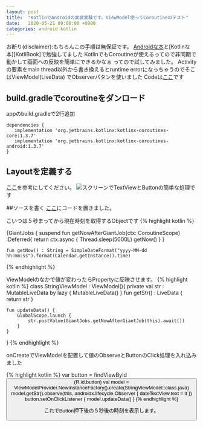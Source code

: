 ```yaml
---
layout: post
title:  "KotlinでAndroidの実装実験です。ViewModel使ってCoroutineのテスト"
date:   2020-05-21 09:00:00 +0900
categories: android kotlin
---
```

お断り(disclaimer):もちろんこの手順は無保証です。
[Androidな本][AndroidBook]と[Kotlinな本][KotliBook]で勉強してました
KotlinでもCoroutineが使えるってので非同期で動かして画面への反映を簡単にできるかなぁ
ってので試してみました。
Activityの要素をmain thread以外から書き換えるとruntime errorになっちゃうのでそこはViewModel(LiveData)
でObserverパタンを使いました
Codeは[ここ][github]です
## build.gradleでcoroutineをダンロード

appのbuild.gradleで2行追加
~~~
dependencies {
   implementation 'org.jetbrains.kotlinx:kotlinx-coroutines-core:1.3.7'
   implementation 'org.jetbrains.kotlinx:kotlinx-coroutines-android:1.3.7'
}
~~~

## Layoutを定義する

[ここ][layout]を参考にしてください。
![スクリーン](/blog/images/screen.PNG)でTextViewとButtonの簡単な処理です

##ソースを書く
[ここ][src]にコードを置きました。

こいつは５秒まってから現在時刻を取得するObjectです
{% highlight kotlin %}

{GiantJobs {
    suspend fun  getNowAfterGiantJob(ctx: CoroutineScope) :Deferred<String>{
        return ctx.async {
            Thread.sleep(5000L)
            getNow()
        }
    }

    fun getNow() : String = SimpleDateFormat("yyyy-MM-dd hh:mm:ss").format(Calendar.getInstance().time)

{% endhighlight %}

ViewModelのなかで値が変わったらPropertyに反映させます。
{% highlight kotlin %}
class StringViewModel : ViewModel(){
    private  val str : MutableLiveData<String> by lazy {
            MutableLiveData<String>()
    }
    fun getStr() : LiveData<String> {
        return str
    }

    fun updateData() {
        GlobalScope.launch {
            str.postValue(GiantJobs.getNowAfterGiantJob(this).await())
        }
    }
}
{% endhighlight %}

onCreateでViewModelを配置して値のObserveとButtonのClick処理を入れ込みました

{% highlight kotlin %}
        var button = findViewById<Button>(R.id.button)
        val model = ViewModelProvider.NewInstanceFactory().create(StringViewModel::class.java)
        model.getStr().observe(this, androidx.lifecycle.Observer {
            dateTextView.text = it
        })
        button.setOnClickListener {
            model.updateData()
        }
{% endhighlight %}

これでButton押下後の５秒後の時刻を表示します。

[AndroidBook]: https://amzn.to/3e3MlCl
[KotlinBook]: https://amzn.to/2LM5mxc
[github]: https://github.com/hikazoh/KotlinCoroutine
[layout]: https://github.com/hikazoh/KotlinCoroutine/blob/master/app/src/main/res/layout/activity_main.xml
[src]: https://github.com/hikazoh/KotlinCoroutine/blog/master/app/src/main/java/com/example/coroutine/MainActivity.kt
